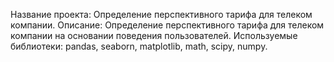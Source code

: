 Название проекта: Определение перспективного тарифа для телеком компании.
Описание: Определение перспективного тарифа для телеком компании на основании поведения пользователей.
Используемые библиотеки: pandas, seaborn, matplotlib, math, scipy, numpy.
